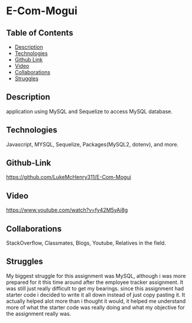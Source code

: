 # E-Com-Mogui

## Table of Contents
* [Description](#description)
* [Technologies](#technologies)
* [Github Link](#github-link)
* [Video](#video)
* [Collaborations](#collaborations)
* [Struggles](#struggles)

## Description
application using MySQL and Sequelize to access MySQL database. 
## Technologies
Javascript, MYSQL, Sequelize, Packages(MySQL2, dotenv), and more.
## Github-Link
https://github.com/LukeMcHenry311/E-Com-Mogui
## Video
https://www.youtube.com/watch?v=fy42M5yAi8g
## Collaborations
StackOverflow, Classmates, Blogs, Youtube, Relatives in the field.
## Struggles
My biggest struggle for this assignment was MySQL, although i was more prepared for it this time around after the employee tracker assignment. It was still just really difficult to get my bearings. since this assignment had starter code i decided to write it all down instead of just copy pasting it. It actually helped alot more than i thought it would, it helped me understand more of what the starter code was really doing and what my objective for the assignment really was.
